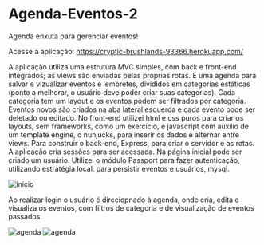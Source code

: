 # Agenda-Eventos-2
Agenda enxuta para gerenciar eventos!

Acesse a aplicação:
https://cryptic-brushlands-93366.herokuapp.com/

A aplicação utiliza uma estrutura MVC simples, com back e front-end integrados; as views são enviadas pelas próprias rotas.
É uma agenda para salvar e vizualizar eventos e lembretes, divididos em categorias estáticas (ponto a melhorar, o usuário deve poder criar suas categorias). Cada categoria tem um layout e os eventos podem ser filtrados por categoria. Eventos novos são criados na aba lateral esquerda e cada evento pode ser deletado ou editado. No front-end utilizei html e css puros para criar os layouts, sem frameworks, como um exercício, e javascript com auxílio de um template engine, o nunjucks, para inserir os dados e alternar entre views.
Para construir o back-end, Express,  para criar o servidor e as rotas. A aplicação cria sessões para ser acessada. Na página inicial pode ser criado um usuário. Utilizei o módulo Passport para fazer autenticação, utilizando estratégia local. para persistir eventos e usuários, mysql.

![inicio](https://i.imgur.com/Nb9KyBw.png)

Ao realizar login o usuário é direciopnado à agenda, onde cria, edita e visualiza os eventos, com filtros de categoria e de visualização de eventos passados.

![agenda](https://i.imgur.com/B1yAPOm.png)
![agenda](https://i.imgur.com/aQPNVSV.png)

